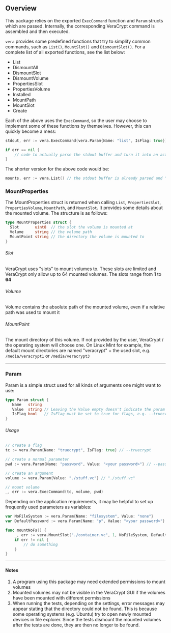 ## Overview

This package relies on the exported `ExecCommand` function and `Param` structs which are passed. Internally, the corresponding 
VeraCrypt command is assembled and then executed.  

`vera` provides some predefined functions that try to simplify common commands, such as `List()`, `MountSlot()` and 
`DismountSlot()`. For a complete list of all exported functions, see the list below:

* List
* DismountAll
* DismountSlot
* DismountVolume
* PropertiesSlot
* PropertiesVolume
* Installed
* MountPath
* MountSlot
* Create

Each of the above uses the `ExecCommand`, so the user may choose to implement some of these functions by 
themselves. However, this can quickly become a mess: 
```go
stdout, err := vera.ExecCommand(vera.Param{Name: "list", IsFlag: true})

if err == nil {
    // code to actually parse the stdout buffer and turn it into an actual list
}
```
The shorter version for the above code would be:
```go
mounts, err := vera.List() // the stdout buffer is already parsed and "mounts" contains a list of MountProperties
```

### MountProperties

The MountProperties struct is returned when calling `List`, `PropertiesSlot`, `PropertiesVolume`, `MountPath`, and `MountSlot`. It 
provides some details about the mounted volume. The structure is as follows:

```go
type MountProperties struct {
  Slot       uint8  // the slot the volume is mounted at
  Volume     string // the volume path
  MountPoint string // the directory the volume is mounted to
}
```

###### Slot

VeraCrypt uses "slots" to mount volumes to. These slots are limited and VeraCrypt only allow up to 64 mounted volumes. 
The slots range from **1** to **64**

###### Volume

Volume contains the absolute path of the mounted volume, even if a relative path was used to mount it

###### MountPoint

The mount directory of this volume. If not provided by the user, VeraCrypt / the operating system will choose one. On 
Linux Mint for example, the default mount directories are named "veracrypt" + the used slot, e.g. `/media/veracrypt1` or 
`/media/veracrypt3`

---

### Param

Param is a simple struct used for all kinds of arguments one might want to use:

```go
type Param struct {
   Name   string
   Value  string // Leaving the Value empty doesn't indicate the param is a flag, use IsFlag instead
   IsFlag bool   // IsFlag must be set to true for flags, e.g. --truecrypt or --version
}
```
###### Usage
```go
// create a flag
tc := vera.Param{Name: "truecrypt", IsFlag: true} // --truecrypt

// create a normal parameter
pwd := vera.Param{Name: "password", Value: "<your password>"} // --password="<your password>"

// create an argument
volume := vera.Param{Value: "./stuff.vc"} // "./stuff.vc"

// mount volume
_, err := vera.ExecCommand(tc, volume, pwd)
```

Depending on the application requirements, it may be helpful to set up frequently used parameters as variables:
```go
var NoFileSystem := vera.Param{Name: "filesystem", Value: "none"}
var DefaultPassword := vera.Param{Name: "p", Value: "<your password>"} // please don't do this

func mountNoFs() {
    _, err := vera.MountSlot("./container.vc", 1, NoFileSystem, DefaultPassword)
    if err != nil { 
        // do something
    }
}
```

---
#### Notes

1. A program using this package may need extended permissions to mount volumes
2. Mounted volumes may not be visible in the VeraCrypt GUI if the volumes have been mounted with different permissions
3. When running the tests, depending on the settings, error messages may appear stating that the directory could
   not be found. This is because some operating systems (e.g. Ubuntu) try to open newly mounted devices in file
   explorer. Since the tests dismount the mounted volumes after the tests are done, they are then no longer to be found.
